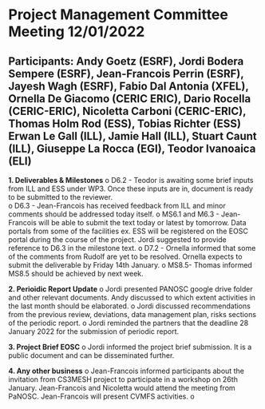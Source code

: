 Project Management Committee Meeting 12/01/2022
===============================================

Participants: Andy Goetz (ESRF), Jordi Bodera Sempere (ESRF), Jean-Francois Perrin (ESRF), Jayesh Wagh (ESRF), Fabio Dal Antonia (XFEL),  Ornella De Giacomo (CERIC ERIC), Dario Rocella (CERIC-ERIC), Nicoletta Carboni (CERIC-ERIC), Thomas Holm Rod (ESS), Tobias Richter (ESS) Erwan Le Gall (ILL), Jamie Hall (ILL), Stuart Caunt (ILL), Giuseppe La Rocca (EGI), Teodor Ivanoaica (ELI)
--

**1.	Deliverables & Milestones**
o	D6.2 - Teodor is awaiting some brief inputs from ILL and ESS under WP3. Once these inputs are in, document is ready to be submitted to the reviewer.  
o	D6.3 - Jean-Francois has received feedback from ILL and minor comments should be addressed today itself. 
o	MS6.1 and M6.3 - Jean-Francois will be able to submit the text today or latest by tomorrow. Data portals from some of the facilities ex. ESS will be registered on the EOSC portal during the course of the project. Jordi suggested to provide reference to D6.3 in the milestone text. 
o	D7.2 - Ornella informed that some of the comments from Rudolf are yet to be resolved. Ornella expects to submit the deliverable by Friday 14th January.
o	MS8.5- Thomas informed MS8.5 should be achieved by next week. 

**2.	Perioidic Report Update**
o	Jordi presented PANOSC google drive folder and other relevant documents. Andy discussed to which extent activities in the last month should be elaborated.
o	Jordi discussed recommendations from the previous review, deviations, data management plan, risks sections of the periodic report.
o	Jordi reminded the partners that the deadline 28 January 2022 for the submission of periodic report. 

**3.	Project Brief EOSC**
o	Jordi informed the project brief submission. It is a public document and can be disseminated further. 

**4. Any other business**
o	Jean-Francois informed participants about the invitation from CS3MESH project to participate in a workshop on 26th January. Jean-Francois and Nicoletta would attend the meeting from PaNOSC. Jean-Francois will present CVMFS activities. 
o	

